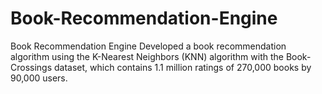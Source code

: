 # Book-Recommendation-Engine
Book Recommendation Engine
 Developed a book recommendation algorithm using the K-Nearest Neighbors (KNN) algorithm with the Book- Crossings dataset, which contains 1.1 million ratings of 270,000 books by 90,000 users.
